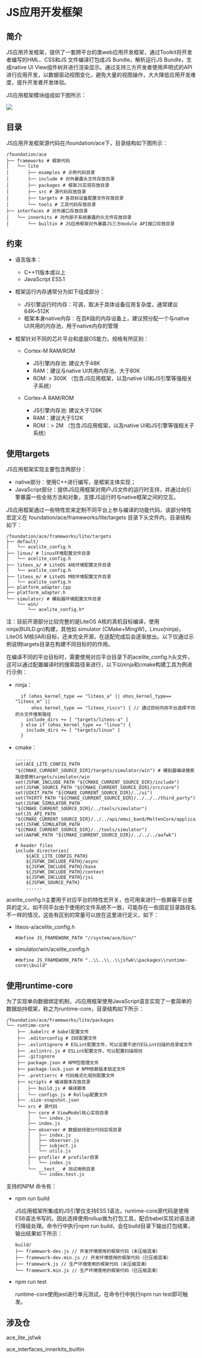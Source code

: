 # JS应用开发框架<a name="ZH-CN_TOPIC_0000001052342972"></a>

## 简介<a name="section11660541593"></a>

JS应用开发框架，提供了一套跨平台的类web应用开发框架，通过Toolkit将开发者编写的HML、CSS和JS 文件编译打包成JS Bundle，解析运行JS Bundle，生成native UI View组件树并进行渲染显示。通过支持三方开发者使用声明式的API进行应用开发，以数据驱动视图变化，避免大量的视图操作，大大降低应用开发难度，提升开发者开发体验。

JS应用框架模块组成如下图所示：

![](figures/js-framework.png)

## 目录<a name="section1464106163817"></a>

JS应用开发框架源代码在/foundation/ace下，目录结构如下图所示：

```
/foundation/ace
├── frameworks # 框架代码
│   └── lite
│       ├── examples # 示例代码目录
│       ├── include # 对外暴露头文件存放目录
│       ├── packages # 框架JS实现存放目录
│       ├── src # 源代码存放目录
│       ├── targets # 各目标设备配置文件存放目录
│       └── tools # 工具代码存放目录
├── interfaces # 对外接口存放目录
│   └── innerkits # 对内部子系统暴露的头文件存放目录
│       └── builtin # JS应用框架对外暴露JS三方module API接口存放目录
```

## 约束<a name="section1718733212019"></a>

-   语言版本：
    -   C++11版本或以上
    -   JavaScript ES5.1


-   框架运行内存通常分为如下组成部分：
    -   JS引擎运行时内存：可调，取决于具体设备应用复杂度，通常建议64K\~512K
    -   框架本身native内存：在百K级的内存设备上，建议预分配一个与native UI共用的内存池，用于native内存的管理

-   框架针对不同的芯片平台和底层OS能力，规格有所区别：
    -   Cortex-M RAM/ROM
        -   JS引擎内存池: 建议大于48K
        -   RAM：建议与native UI共用内存池，大于80K
        -   ROM:  \> 300K （包含JS应用框架，以及native UI和JS引擎等强相关子系统）

    -   Cortex-A RAM/ROM
        -   JS引擎内存池: 建议大于128K
        -   RAM：建议大于512K
        -   ROM：\> 2M （包含JS应用框架，以及native UI和JS引擎等强相关子系统）



## 使用**targets**<a name="section1460013282612"></a>

JS应用框架实现主要包含两部分：

-   native部分：使用C++进行编写，是框架主体实现；
-   JavaScript部分：提供JS应用框架对用户JS文件的运行时支持，并通过向引擎暴露一些全局方法和对象，支撑JS运行时与native框架之间的交互。

JS应用框架通过一些特性宏来定制不同平台上参与编译的功能代码，该部分特性宏定义在 foundation/ace/frameworks/lite/targets 目录下头文件内，目录结构如下：

```
/foundation/ace/frameworks/lite/targets
├── default/
│   └── acelite_config.h
├── linux/ # linux环境配置文件目录
│   └── acelite_config.h
├── liteos_a/ # LiteOS A核环境配置文件目录
│   └── acelite_config.h
├── liteos_m/ # LiteOS M核环境配置文件目录
│   └── acelite_config.h
├── platform_adapter.cpp
├── platform_adapter.h
└── simulator/ # 模拟器环境配置文件目录
    └── win/
        └── acelite_config.h*
```

注：目前开源部分比较完整的是LiteOS A核的真机目标编译，使用ninja\(BUILD.gn\)构建，其他如 simulator \(CMake+MingW)，Linux(ninja)，LiteOS M核\(IAR\)目标，还未完全开源，在适配完成后会逐渐放出。以下仅通过示例说明targets目录在构建不同目标时的作用。

在编译不同的平台目标时，需要使用对应平台目录下的acelite\_config.h头文件，这可以通过配置编译时的搜索路径来进行，以下以ninja和cmake构建工具为例进行示例：

-   ninja：

    ```
      if (ohos_kernel_type == "liteos_a" || ohos_kernel_type== "liteos_m" ||
          ohos_kernel_type == "liteos_riscv") { // 通过目标内核平台选择不同的头文件搜索路径
        include_dirs += [ "targets/liteos-a" ]
      } else if (ohos_kernel_type == "linux") {
        include_dirs += [ "targets/linux" ]
      }
    ```


-   cmake：

    ```
    ......
    set(ACE_LITE_CONFIG_PATH "${CMAKE_CURRENT_SOURCE_DIR}/targets/simulator/win") # 模拟器编译搜索路径使用targets/simulator/win
    set(JSFWK_INCLUDE_PATH "${CMAKE_CURRENT_SOURCE_DIR}/include")
    set(JSFWK_SOURCE_PATH "${CMAKE_CURRENT_SOURCE_DIR}/src/core")
    set(UIKIT_PATH "${CMAKE_CURRENT_SOURCE_DIR}/../ui")
    set(THIRTY_PATH "${CMAKE_CURRENT_SOURCE_DIR}/../../../third_party")
    set(JSFWK_SIMULATOR_PATH "${CMAKE_CURRENT_SOURCE_DIR}/../tools/simulator")
    set(JS_API_PATH "${CMAKE_CURRENT_SOURCE_DIR}/../../api/emui_band/MoltenCore/application/framework/ace/api")
    set(JSFWK_SIMULATOR_PATH "${CMAKE_CURRENT_SOURCE_DIR}/../tools/simulator")
    set(AAFWK_PATH "${CMAKE_CURRENT_SOURCE_DIR}/../../../aafwk")
    
    # header files
    include_directories(
        ${ACE_LITE_CONFIG_PATH}
        ${JSFWK_INCLUDE_PATH}/async
        ${JSFWK_INCLUDE_PATH}/base
        ${JSFWK_INCLUDE_PATH}/context
        ${JSFWK_INCLUDE_PATH}/jsi
        ${JSFWK_SOURCE_PATH}
        ......
    ```


acelite\_config.h主要用于对应平台的特性宏开关，也可用来进行一些屏蔽平台差异的定义。如不同平台由于使用的文件系统不一致，可能存在一些固定目录路径名不一样的情况，这些有区别的常量可以放在这里进行定义，如下：

-   liteos-a/acelite\_config.h

    ```
    #define JS_FRAMEWORK_PATH "//system/ace/bin/"
    ```


-   simulator/win/acelite\_config.h

    ```
    #define JS_FRAMEWORK_PATH "..\\..\\..\\jsfwk\\packages\\runtime-core\\build"
    ```


## 使用runtime-core<a name="section1460223932718"></a>

为了实现单向数据绑定机制，JS应用框架使用JavaScript语言实现了一套简单的数据劫持框架，称之为runtime-core，目录结构如下所示：

```
/foundation/ace/frameworks/lite/packages
└── runtime-core
    ├── .babelrc # babel配置文件
    ├── .editorconfig # IDE配置文件
    ├── .eslintignore # ESLint配置文件，可以设置不进行ESLint扫描的目录或文件
    ├── .eslintrc.js # ESLint配置文件，可以配置扫描规则
    ├── .gitignore
    ├── package.json # NPM包管理文件
    ├── package-lock.json # NPM依赖版本锁定文件
    ├── .prettierrc # 代码格式化规则配置文件
    ├── scripts # 编译脚本存放目录
    │   ├── build.js # 编译脚本
    │   └── configs.js # Rollup配置文件
    ├── .size-snapshot.json
    └── src # 源代码
        ├── core # ViewModel核心实现目录
        │   └── index.js
        ├── index.js
        ├── observer # 数据劫持部分代码实现目录
        │   ├── index.js
        │   ├── observer.js
        │   ├── subject.js
        │   └── utils.js
        ├── profiler # profiler目录
        │   └── index.js
        └── __test__ # 测试用例目录
            └── index.test.js
```

支持的NPM 命令有：

-   npm run build

    JS应用框架所集成的JS引擎仅支持ES5.1语法，runtime-core源代码是使用ES6语法书写的。因此选择使用rollup做为打包工具，配合babel实现对语法进行降级处理。命令行中执行npm run build，会在build目录下输出打包结果，输出结果如下所示：

    ```
    build/
    ├── framework-dev.js // 开发环境使用的框架代码（未压缩混淆）
    ├── framework-dev.min.js // 开发环境使用的框架代码（已压缩混淆）
    ├── framework.js // 生产环境使用的框架代码（未压缩混淆）
    └── framework.min.js // 生产环境使用的框架代码（已压缩混淆）
    ```

-   npm run test

    runtime-core使用jest进行单元测试，在命令行中执行npm run test即可触发。


## 涉及仓<a name="section11703194974217"></a>

ace\_lite\_jsfwk

ace\_interfaces\_innerkits\_builtin

